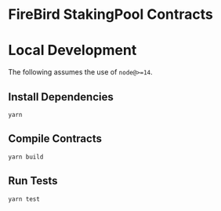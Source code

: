# FireBird StakingPool Contracts


# Local Development

The following assumes the use of `node@>=14`.

## Install Dependencies

`yarn`

## Compile Contracts

`yarn build`

## Run Tests

`yarn test`
